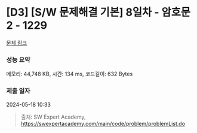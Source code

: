 # [D3] [S/W 문제해결 기본] 8일차 - 암호문2 - 1229 

[문제 링크](https://swexpertacademy.com/main/code/problem/problemDetail.do?contestProbId=AV14yIsqAHYCFAYD) 

### 성능 요약

메모리: 44,748 KB, 시간: 134 ms, 코드길이: 632 Bytes

### 제출 일자

2024-05-18 10:33



> 출처: SW Expert Academy, https://swexpertacademy.com/main/code/problem/problemList.do